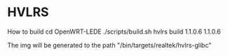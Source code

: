 # HVLRS
How to build
cd OpenWRT-LEDE
./scripts/build.sh hvlrs build 1.1.0.6 1.1.0.6

The img will be generated to the path "/bin/targets/realtek/hvlrs-glibc"
